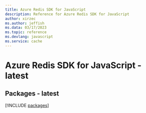 ```yaml
---
title: Azure Redis SDK for JavaScript
description: Reference for Azure Redis SDK for JavaScript
author: xirzec
ms.author: jeffish
ms.data: 03/17/2023
ms.topic: reference
ms.devlang: javascript
ms.service: cache
---
```

# Azure Redis SDK for JavaScript - latest
## Packages - latest
[!INCLUDE [packages](redis-index.md)]